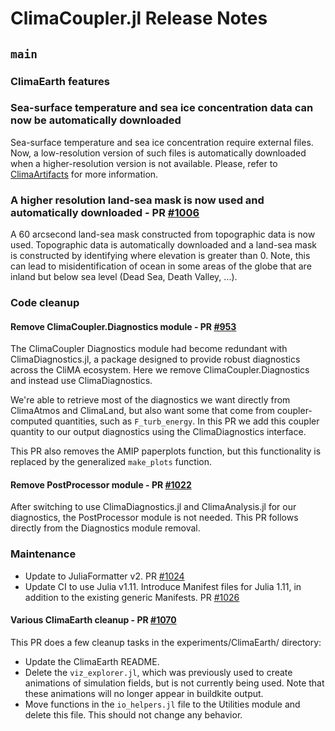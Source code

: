 ClimaCoupler.jl Release Notes
============================

`main`
-------

### ClimaEarth features

### Sea-surface temperature and sea ice concentration data can now be automatically downloaded

Sea-surface temperature and sea ice concentration require external files. Now, a
low-resolution version of such files is automatically downloaded when a
higher-resolution version is not available. Please, refer to
[ClimaArtifacts](https://github.com/CliMA/ClimaArtifacts) for more information.

### A higher resolution land-sea mask is now used and automatically downloaded - PR [#1006](https://github.com/CliMA/ClimaCoupler.jl/pull/1006)

A 60 arcsecond land-sea mask constructed from topographic data is now used.
Topographic data is automatically downloaded and a land-sea mask is constructed
by identifying where elevation is greater than 0. Note, this can lead to
misidentification of ocean in some areas of the globe that are inland but below
sea level (Dead Sea, Death Valley, ...).



### Code cleanup
#### Remove ClimaCoupler.Diagnostics module - PR [#953](https://github.com/CliMA/ClimaCoupler.jl/pull/953)

The ClimaCoupler Diagnostics module had become redundant with
ClimaDiagnostics.jl, a package designed to provide robust
diagnostics across the CliMA ecosystem.
Here we remove ClimaCoupler.Diagnostics and instead use
ClimaDiagnostics.

We're able to retrieve most of the diagnostics
we want directly from ClimaAtmos and ClimaLand, but also want
some that come from coupler-computed quantities, such as
`F_turb_energy`. In this PR we add this coupler quantity
to our output diagnostics using the ClimaDiagnostics interface.

This PR also removes the AMIP paperplots function, but this
functionality is replaced by the generalized `make_plots` function.

#### Remove PostProcessor module - PR [#1022](https://github.com/CliMA/ClimaCoupler.jl/pull/1022)
After switching to use ClimaDiagnostics.jl and ClimaAnalysis.jl
for our diagnostics, the PostProcessor module is not needed.
This PR follows directly from the Diagnostics module removal.

### Maintenance
- Update to JuliaFormatter v2. PR [#1024](https://github.com/CliMA/ClimaCoupler.jl/pull/1024)
- Update CI to use Julia v1.11. Introduce Manifest files for Julia 1.11, in addition to the existing generic Manifests. PR [#1026](https://github.com/CliMA/ClimaCoupler.jl/pull/1026)

#### Various ClimaEarth cleanup - PR [#1070](https://github.com/CliMA/ClimaCoupler.jl/pull/1070)
This PR does a few cleanup tasks in the experiments/ClimaEarth/ directory:
- Update the ClimaEarth README.
- Delete the `viz_explorer.jl`, which was previously used to create animations of simulation fields, but is not currently being used. Note that these animations will no longer appear in buildkite output.
- Move functions in the `io_helpers.jl` file to the Utilities module and delete this file.
This should not change any behavior.

